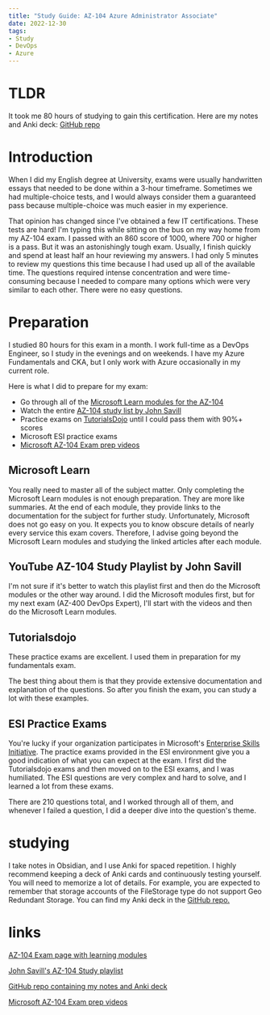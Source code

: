 ```yaml
---
title: "Study Guide: AZ-104 Azure Administrator Associate"
date: 2022-12-30
tags:
- Study
- DevOps
- Azure
---
```


# TLDR

It took me 80 hours of studying to gain this certification. Here are my notes and Anki deck:
[GitHub repo](https://github.com/mischavandenburg/az-104-azure-administrator)

# Introduction

When I did my English degree at University, exams were usually handwritten essays that needed to be done within a 3-hour timeframe. Sometimes we had multiple-choice tests, and I would always consider them a guaranteed pass because multiple-choice was much easier in my experience. 

That opinion has changed since I've obtained a few IT certifications. These tests are hard! I'm typing this while sitting on the bus on my way home from my AZ-104 exam. I passed with an 860 score of 1000, where 700 or higher is a pass. But it was an astonishingly tough exam. Usually, I finish quickly and spend at least half an hour reviewing my answers. I had only 5 minutes to review my questions this time because I had used up all of the available time. The questions required intense concentration and were time-consuming because I needed to compare many options which were very similar to each other. There were no easy questions.

# Preparation

I studied 80 hours for this exam in a month. I work full-time as a DevOps Engineer, so I study in the evenings and on weekends. I have my Azure Fundamentals and CKA, but I only work with Azure occasionally in my current role.

Here is what I did to prepare for my exam:

- Go through all of the [Microsoft Learn modules for the AZ-104](https://learn.microsoft.com/en-us/certifications/exams/az-104)
- Watch the entire [AZ-104 study list by John Savill](https://www.youtube.com/playlist?list=PLlVtbbG169nGlGPWs9xaLKT1KfwqREHbs)
- Practice exams on [TutorialsDojo](https://tutorialsdojo.com/) until I could pass them with 90%+ scores
- Microsoft ESI practice exams
- [Microsoft AZ-104 Exam prep videos](https://learn.microsoft.com/en-us/shows/exam-readiness-zone/preparing-for-az-104-manage-azure-identities-and-governance-1-of-5)

## Microsoft Learn

You really need to master all of the subject matter. Only completing the Microsoft Learn modules is not enough preparation. They are more like summaries. At the end of each module, they provide links to the documentation for the subject for further study. Unfortunately, Microsoft does not go easy on you. It expects you to know obscure details of nearly every service this exam covers. Therefore, I advise going beyond the Microsoft Learn modules and studying the linked articles after each module.

## YouTube AZ-104 Study Playlist by John Savill 

I'm not sure if it's better to watch this playlist first and then do the Microsoft modules or the other way around. I did the Microsoft modules first, but for my next exam (AZ-400 DevOps Expert), I'll start with the videos and then do the Microsoft Learn modules.

## Tutorialsdojo

These practice exams are excellent. I used them in preparation for my fundamentals exam. 

The best thing about them is that they provide extensive documentation and explanation of the questions. So after you finish the exam, you can study a lot with these examples. 

## ESI Practice Exams

You're lucky if your organization participates in Microsoft's [Enterprise Skills Initiative](esi.microsoft.com/). The practice exams provided in the ESI environment give you a good indication of what you can expect at the exam. I first did the Tutorialsdojo exams and then moved on to the ESI exams, and I was humiliated. The ESI questions are very complex and hard to solve, and I learned a lot from these exams. 

There are 210 questions total, and I worked through all of them, and whenever I failed a question, I did a deeper dive into the question's theme. 

# studying

I take notes in Obsidian, and I use Anki for spaced repetition. I highly recommend keeping a deck of Anki cards and continuously testing yourself. You will need to memorize a lot of details. For example, you are expected to remember that storage accounts of the FileStorage type do not support Geo Redundant Storage. You can find my Anki deck in the [GitHub repo.](https://github.com/mischavandenburg/az-104-azure-administrator)

# links

[AZ-104 Exam page with learning modules](https://learn.microsoft.com/en-us/certifications/exams/az-104)

[John Savill's AZ-104 Study playlist](https://www.youtube.com/playlist?list=PLlVtbbG169nGlGPWs9xaLKT1KfwqREHbs)

[GitHub repo containing my notes and Anki deck](https://github.com/mischavandenburg/az-104-azure-administrator)

[Microsoft AZ-104 Exam prep videos](https://learn.microsoft.com/en-us/shows/exam-readiness-zone/preparing-for-az-104-manage-azure-identities-and-governance-1-of-5)
